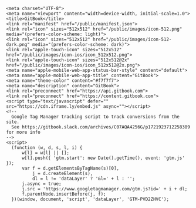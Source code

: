 <!DOCTYPE html><html lang="en" class="notranslate" translate="no"><head>
    <meta charset="UTF-8">
    <meta name="viewport" content="width=device-width, initial-scale=1.0">
    <title>GitBook</title>
    <link rel="manifest" href="/public/manifest.json">
    <link rel="icon" sizes="512x512" href="/public/images/icon-512.png" media="(prefers-color-scheme: light)">
    <link rel="icon" sizes="512x512" href="/public/images/icon-512-dark.png" media="(prefers-color-scheme: dark)">
    <link rel="apple-touch-icon" sizes="512x512" href="/public/images/icon-ios/icon_512x512.png">
    <link rel="apple-touch-icon" sizes="512x512@2x" href="/public/images/icon-ios/icon_512x512@2x.png">
    <meta name="apple-mobile-web-app-status-bar-style" content="default">
    <meta name="apple-mobile-web-app-title" content="GitBook">
    <meta name="theme-color" content="#f7f7f7">
    <meta name="description" content="GitBook">
    <link rel="preconnect" href="https://api.gitbook.com">
    <link rel="preconnect" href="https://content.gitbook.com">
    <script type="text/javascript" defer="" src="https://cdn.iframe.ly/embed.js" async=""></script>
    <!--
      Google Tag Manager tracking script to track conversions from the site.
      See https://gitbook.slack.com/archives/C07AQA4256G/p1721923712258389 for more info
    -->
    <script>
      (function (w, d, s, l, i) {
          w[l] = w[l] || [];
          w[l].push({ 'gtm.start': new Date().getTime(), event: 'gtm.js' });
          var f = d.getElementsByTagName(s)[0],
              j = d.createElement(s),
              dl = l != 'dataLayer' ? '&l=' + l : '';
          j.async = true;
          j.src = 'https://www.googletagmanager.com/gtm.js?id=' + i + dl;
          f.parentNode.insertBefore(j, f);
      })(window, document, 'script', 'dataLayer', 'GTM-PVD2ZHVC');
  </script>
    <script>
          (async function() {
          // Splash screen modifications

          // 1. Adapt to dark/light theme
          const theme = localStorage.getItem('@recoil/userThemeAtom');
          if (theme?.includes('dark')) {
            document.documentElement.classList.add('theme-color-dark');
          } else if (theme?.includes('light')) {
            document.documentElement.classList.add('theme-color-light');
          }

          function hideSidebar() {
              const sidebar = document.querySelector('.sidebar');
              if (sidebar) sidebar.style.display = 'none';
          }

          function applySidebarSizing() {
              let sidebarWidth;
              let isSidebarCollapsed = false;

              function applySidebarWidth() {
                  const sidebar = document.querySelector('.sidebar');
                  if (!sidebar) return;

                  if (isSidebarCollapsed) {
                      sidebar.style.setProperty('--sidebar-width', '0px')
                  } else if (sidebarWidth) {
                      sidebar.style.setProperty('--sidebar-width', sidebarWidth + 'px');
                  }
              }

              try {
                  const dbName = 'keyval-store';
                  const storeName = 'keyval';
                  const request = indexedDB.open(dbName, 1);

                  request.onupgradeneeded = (event) => {
                      const db = event.target.result;
                      if (!db.objectStoreNames.contains(storeName)) {
                          db.createObjectStore(storeName);
                      }
                  };

                  request.onsuccess = (event) => {
                      const db = event.target.result;
                      if (db.objectStoreNames.contains(storeName)) {
                          const transaction = db.transaction(storeName, 'readonly');
                          const store = transaction.objectStore(storeName);

                          const widthRequest = store.get('@recoil/sidebarWidth');
                          widthRequest.onsuccess = () => {
                              if (widthRequest.result !== undefined) {
                                  sidebarWidth = widthRequest.result;
                              }
                              const collapsedRequest = store.get('@recoil/sidebarCollapsed');
                              collapsedRequest.onsuccess = () => {
                                  if (collapsedRequest.result !== undefined) {
                                      isSidebarCollapsed = collapsedRequest.result;
                                  }
                                  applySidebarWidth();
                              };
                          };
                      } else {
                          applySidebarWidth();
                      }
                  };

                  request.onerror = () => {
                      applySidebarWidth();
                  };

              } catch (e) {
                  applySidebarWidth();
              }
          }

          // Leave early if no indexedDB
          if (!('indexedDB' in window)) {
              hideSidebar();
              return;
          }

        const path = window.location.pathname;
        const urlParams = new URLSearchParams(window.location.search);
        const hasAuthToken = urlParams.has('auth_token');

        // Detect SAML auth flows (auth_token without apiTestMode) to skip problematic Firebase checks
        const isSamlAuth = hasAuthToken && !urlParams.has('apiTestMode');

        // 2. Check auth state. Sign-in page layout doesn't match editor, so we need to hide the sidebar there. Skip Firebase auth checks for SAML flows to avoid race conditions in CI
        if (!isSamlAuth) {
            try {
                const firebaseDbName = 'firebaseLocalStorageDb';
                const firebaseRequest = indexedDB.open(firebaseDbName, 1);

                // Add timeout to prevent blocking page render in CI
                const authCheckTimeout = setTimeout(() => {
                    hideSidebar();
                }, 1000);

                firebaseRequest.onsuccess = (event) => {
                    clearTimeout(authCheckTimeout);
                    const db = event.target.result;
                    const objectStoreNames = Array.from(db.objectStoreNames);

                    if (!objectStoreNames.length) {
                        return hideSidebar();
                    }

                    const transaction = db.transaction(objectStoreNames, 'readonly');
                    const store = transaction.objectStore(objectStoreNames[0]);

                    // Look for Firebase auth user key pattern
                    const getAllRequest = store.getAllKeys();
                    getAllRequest.onsuccess = () => {
                    const keys = getAllRequest.result;
                    const authKey = keys.find(key =>
                        typeof key === 'string' &&
                        key.includes('firebase:authUser:') &&
                        key.includes('[DEFAULT]')
                    );

                    if (!authKey) {
                        return hideSidebar();
                    }

                    // Check if the auth user actually has data
                    const getRequest = store.get(authKey);
                    getRequest.onsuccess = () => {
                        if (!getRequest.result) {
                            return hideSidebar();
                        }
                    // At this point, user is logged in. Apply sidebar width/collapsed logic.
                    applySidebarSizing();
                    };
                    };
                };

                firebaseRequest.onerror = () => {
                    clearTimeout(authCheckTimeout);
                    hideSidebar();
                };
            } catch (e) {
                clearTimeout(authCheckTimeout);
                hideSidebar();
            }
        } else {
            // For SAML auth flows, still apply sidebar sizing but skip Firebase auth checks
            // This ensures SAML users get their sidebar preferences without CI race conditions
            applySidebarSizing();
        }

        // Adds header nav bars (Space, OpenAPI, Site, Integration detail page)
        const pagesWithHeader = ['/openapi/', '/s/', '/site', '/integrations/'];
        const showSpaceheader = pagesWithHeader.some(route => path.includes(route));

        if (showSpaceheader) {
            document.documentElement.classList.add('show-spaceheader');
        }
    })();
    </script>
  <link rel="stylesheet" href="/public/dist/index-HPKA2IXK.css"></head>
  <body>
    <!-- Google Tag Manager -->
    <noscript>
      <iframe src="https://www.googletagmanager.com/ns.html?id=GTM-PVD2ZHVC" height="0" width="0" style="display:none;visibility:hidden"></iframe>
    </noscript>

    <div id="gitbook-root"></div>
    <div class="gitbook-splashscreen">
      <div class="sidebar">
        <div class="sidebar-header-skeleton">
            <div class="org-switcher-skeleton shimmer-dark"></div>
        </div>
      </div>
      <div class="application">
        <div class="spaceheader"></div>
      </div>
    </div>




<script src="/public/dist/index-52KN2HGX.min.js" type="module"></script></body></html>
